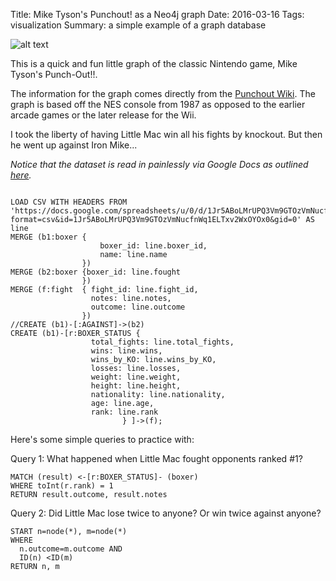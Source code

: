 Title: Mike Tyson's Punchout! as a Neo4j graph
Date: 2016-03-16
Tags: visualization
Summary: a simple example of a graph database

![alt text](http://underratedretro.com/press/wp-content/uploads/2014/08/Mike-Tysons-Punchout.jpg "Mike Tyson's Punchout!!")

This is a quick and fun little graph of the classic Nintendo game, Mike Tyson's Punch-Out!!.  

The information for the graph comes directly from the [Punchout Wiki](http://punchout.wikia.com/wiki/Punch-Out_Wiki). The graph is based off the NES console from 1987 as opposed to the earlier arcade games or the later release for the Wii. 

I took the liberty of having Little Mac win all his fights by knockout. But then he went up against Iron Mike...  

_Notice that the dataset is read in painlessly via Google Docs as outlined [here](http://blog.bruggen.com/2014/07/using-loadcsv-to-import-data-from.html)._


```Query 1

LOAD CSV WITH HEADERS FROM
'https://docs.google.com/spreadsheets/u/0/d/1Jr5ABoLMrUPQ3Vm9GTOzVmNucfnWq1ELTxv2WxOYOx0/export?format=csv&id=1Jr5ABoLMrUPQ3Vm9GTOzVmNucfnWq1ELTxv2WxOYOx0&gid=0' AS line
MERGE (b1:boxer {
                    boxer_id: line.boxer_id,
                    name: line.name
                })
MERGE (b2:boxer {boxer_id: line.fought
                })
MERGE (f:fight  { fight_id: line.fight_id,
                  notes: line.notes,
                  outcome: line.outcome
                })
//CREATE (b1)-[:AGAINST]->(b2)
CREATE (b1)-[r:BOXER_STATUS {
                  total_fights: line.total_fights,
                  wins: line.wins,
                  wins_by_KO: line.wins_by_KO,
                  losses: line.losses,
                  weight: line.weight,
                  height: line.height,
                  nationality: line.nationality,
                  age: line.age,
                  rank: line.rank
                         } ]->(f);
```
Here's some simple queries to practice with:  


Query 1: What happened when Little Mac fought opponents ranked #1?
```
MATCH (result) <-[r:BOXER_STATUS]- (boxer)
WHERE toInt(r.rank) = 1
RETURN result.outcome, result.notes
```


Query 2: Did Little Mac lose twice to anyone? Or win twice against anyone?
```
START n=node(*), m=node(*)
WHERE
  n.outcome=m.outcome AND
  ID(n) <ID(m)
RETURN n, m
```